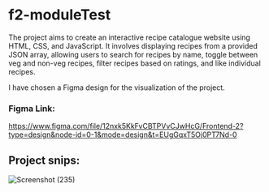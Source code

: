 # f2-moduleTest

The project aims to create an interactive recipe catalogue website using HTML, CSS, and JavaScript. It involves displaying recipes from a provided JSON array, allowing users to search for recipes by name, toggle between veg and non-veg recipes, filter recipes based on ratings, and like individual recipes.

I have chosen a Figma design for the visualization of the project.
### Figma Link: 

https://www.figma.com/file/12nxk5KkFvCBTPVvCJwHcG/Frontend-2?type=design&node-id=0-1&mode=design&t=EUgGqxT5Oj0PT7Nd-0


## Project snips:

![Screenshot (235)](https://github.com/dharmendrakumarsoni/f2-moduleTest/assets/136853362/8817eaa1-f53f-4ef2-b1ee-e3aa55833fbf)
